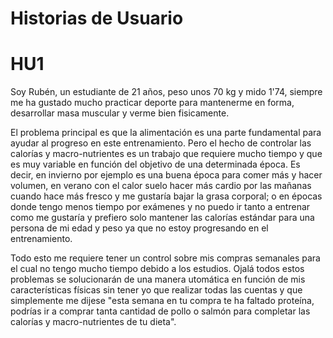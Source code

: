 
# Historias de Usuario

# HU1

Soy Rubén, un estudiante de 21 años, peso unos 70 kg y mido 1'74, siempre me ha gustado mucho practicar deporte para mantenerme 
en forma, desarrollar masa muscular y verme bien fisicamente.

El problema principal es que la alimentación es una parte fundamental para ayudar al progreso en este entrenamiento. 
Pero el hecho de controlar las calorías y macro-nutrientes es un trabajo que requiere mucho tiempo y que es muy variable 
en función del objetivo de una determinada época. Es decir, en invierno por ejemplo es una buena época para comer más y hacer 
volumen, en verano con el calor suelo hacer más cardio por las mañanas cuando hace más fresco y me gustaría bajar la grasa 
corporal; o en épocas donde tengo menos tiempo por exámenes y no puedo ir tanto a entrenar como me gustaría y prefiero solo mantener 
las calorías estándar para una persona de mi edad y peso ya que no estoy progresando en el entrenamiento.

Todo esto me requiere tener un control sobre mis compras semanales para el cual no tengo mucho tiempo debido a los estudios.
Ojalá todos estos problemas se solucionarán de una manera utomática en función de mis características físicas sin tener yo que
realizar todas las cuentas y que simplemente me dijese "esta semana en tu compra te ha faltado proteína, podrías ir a comprar tanta
cantidad de pollo o salmón para completar las calorías y macro-nutrientes de tu dieta".


